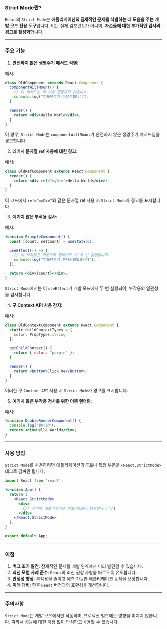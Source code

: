 ### Strict Mode란?

`React`의 `Strict Mode`는 **애플리케이션의 잠재적인 문제를 식별하는 데 도움을 주는 개발 모드 전용 도구**입니다. 이는 실제 컴포넌트가 아니며, **자손들에 대한 부가적인 검사와 경고를 활성화**합니다.

---
### 주요 기능

1. **안전하지 않은 생명주기 메서드 식별**: 

예시:
```jsx
class OldComponent extends React.Component {
  componentWillMount() {
    // 이 메서드는 더 이상 권장되지 않습니다.
    console.log("컴포넌트가 마운트됩니다");
  }

  render() {
    return <div>Hello World</div>;
  }
}
```
이 경우, `Strict Mode`는 `componentWillMount`가 안전하지 않은 생명주기 메서드임을 경고합니다.

2. **레거시 문자열 ref 사용에 대한 경고**: 

예시:
```jsx
class OldRefComponent extends React.Component {
  render() {
    return <div ref="myDiv">Hello World</div>;
  }
}
```
이 코드에서 `ref="myDiv"`와 같은 문자열 ref 사용 시 `Strict Mode`가 경고를 표시합니다.

3. **예기치 않은 부작용 검사**: 

예시:
```jsx
function ExampleComponent() {
  const [count, setCount] = useState(0);

  useEffect(() => {
    // 이 부작용은 마운트와 업데이트 시 두 번 실행됩니다.
    console.log("컴포넌트가 렌더링되었습니다");
  });

  return <div>{count}</div>;
}
```
`Strict Mode`에서는 이 `useEffect`가 개발 모드에서 두 번 실행되어, 부작용의 일관성을 검사합니다.

4. **구 Context API 사용 감지**: 

예시:
```jsx
class OldContextComponent extends React.Component {
  static childContextTypes = {
    color: PropTypes.string
  };

  getChildContext() {
    return { color: "purple" };
  }

  render() {
    return <Button>Click me</Button>;
  }
}
```
이러한 구 `Context API` 사용 시 `Strict Mode`가 경고를 표시합니다.

5. **예기치 않은 부작용 검사를 위한 이중 렌더링**:

예시:
```jsx
function DoubleRenderComponent() {
  console.log("렌더링");
  return <div>Hello World</div>;
}
```

--- 

### 사용 방법

`Strict Mode`를 사용하려면 애플리케이션의 루트나 특정 부분을 `<React.StrictMode>` 태그로 감싸면 됩니다.

```jsx
import React from 'react';

function App() {
  return (
    <React.StrictMode>
      <div>
        {/* 여기에 애플리케이션 컴포넌트들이 위치합니다 */}
      </div>
    </React.StrictMode>
  );
}

export default App;
```

---
### 이점

1. **버그 조기 발견**: 잠재적인 문제를 개발 단계에서 미리 발견할 수 있습니다.
2. **최신 모범 사례 준수**: `React`의 최신 권장 사항을 따르도록 유도합니다.
3. **안정성 향상**: 부작용을 줄이고 예측 가능한 애플리케이션 동작을 보장합니다.
4. **미래 대비**: 향후 `React` 버전과의 호환성을 개선합니다.

---
### 주의사항

`Strict Mode`는 개발 모드에서만 작동하며, 프로덕션 빌드에는 영향을 미치지 않습니다. 따라서 성능에 대한 걱정 없이 안심하고 사용할 수 있습니다.

